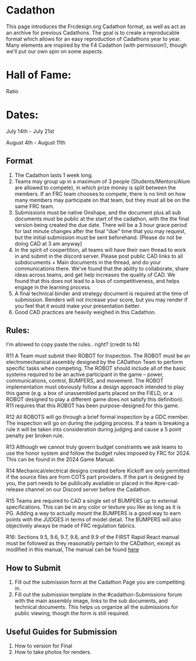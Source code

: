 # Cadathon

This page introduces the Frcdesign.org Cadathon format, as well as act as an archive for previous Cadathons. The goal is to create a reproducable format which allows for an easy reproduction of Cadathons year to year. Many elements are inspired by the F4 Cadathon (with permission!), though we'll put our own spin on some aspects.

# Hall of Fame:
Ratio

# Dates:

July 14th - July 21st

August 4th - August 11th

## Format

1. The Cadathon lasts 1 week long. 
2. Teams may group up in a maximum of 3 people (Students/Mentors/Alum are allowed to compete), in which prize money is split between the members. If an FRC team chooses to compete, there is no limit on how many members may participate on that team, but they must all be on the same FRC team. 
3. Submissions must be native Onshape, and the document plus all sub documents must be public at the start of the cadathon, with the the final version being created the due date. There will be a 3 hour grace period for last minute changes after the final "due" time that you may request, but the initial submission must be sent beforehand. (Please do not be doing CAD at 3 am anyway)
4. In the spirit of coopertition, all teams will have their own thread to work in and submit in the discord server. Please post public CAD links to all subdocuments + Main documents in the thread, and do your communications there. We've found that the ability to collaborate, share ideas across teams, and get help increases the quality of CAD. We found that this does not lead to a loss of competitiveness, and helps engage in the learning process.
5. A final technical binder and strategy document is required at the time of submission. Renders will not increase your score, but you may render if you feel that it would make your presentation better.
6. Good CAD practices are heavily weighed in this Cadathon. 

## Rules:
I'm allowed to copy paste the rules.. right? (credit to f4)

R11 A Team must submit their ROBOT for Inspection. The ROBOT must be an electromechanical assembly designed by the CADathon Team to perform specific tasks when competing. The ROBOT should include all of the basic systems required to be an active participant in the game – power, communications, control, BUMPERS, and movement. The ROBOT implementation must obviously follow a design approach intended to play this game (e.g. a box of unassembled parts placed on the FIELD, or a ROBOT designed to play a different game does not satisfy this definition). R11 requires that this ROBOT has been purpose-designed for this game.

R12 All ROBOTS will go through a brief formal inspection by a GDC member. The inspection will go on during the judging process. If a team is breaking a rule it will be taken into consideration during judging and cause a 5 point penalty per broken rule. 

R13 Although we cannot truly govern budget constraints we ask teams to use the honor system and follow the budget rules imposed by FRC for 2024. This can be found in the 2024 Game Manual.

R14 Mechanical/electrical designs created before Kickoff are only permitted if the source files are from COTS part providers. If the part is designed by you, the part needs to be publically available or placed in the #pre-cad-release channel on our Discord server before the Cadathon.

R15 Teams are required to CAD a single set of BUMPERS up to external specifications. This can be in any color or texture you like as long as it is PG. Adding a way to actually mount the BUMPERS is a good way to earn points with the JUDGES in terms of model detail. The BUMPERS will also objectively always be made of FRC regulation fabrics. 	

R16: Sections 9.5, 9.6, 9.7, 9.8, and 9.9 of the FIRST Rapid React manual must be followed as they reasonably pertain to the CADathon, except as modified in this manual, The manual can be found [here](https://firstfrc.blob.core.windows.net/frc2022/Manual/2022FRCGameManual.pdf)


## How to Submit

1. Fill out the submission form at the Cadathon Page you are competiting in.
2. Fill out the submission template in the #cadathon-Submissions forum with the main assembly image, links to the sub documents, and technical documents. This helps us organize all the submissions for public viewing, though the form is still required. 


## Useful Guides for Submission
1. How to version for Final
2. How to take photos for renders.